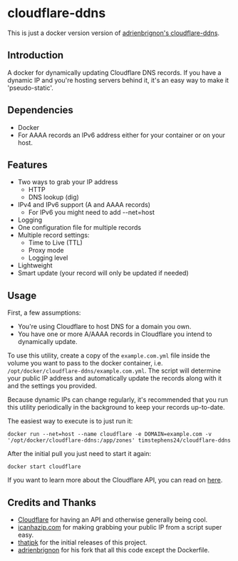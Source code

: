 # cloudflare-ddns
This is just a docker version version of [adrienbrignon's cloudflare-ddns](https://github.com/adrienbrignon/cloudflare-ddns).

## Introduction
A docker for dynamically updating Cloudflare DNS records.
If you have a dynamic IP and you're hosting servers behind it, it's an easy way to make it 'pseudo-static'.

## Dependencies
  - Docker
  - For AAAA records an IPv6 address either for your container or on your host.
	
## Features
  - Two ways to grab your IP address
  	- HTTP 
	- DNS lookup (dig)
  - IPv4 and IPv6 support (A and AAAA records)
    - For IPv6 you might need to add --net=host
  - Logging
  - One configuration file for multiple records
  - Multiple record settings:
  	- Time to Live (TTL)
	- Proxy mode
	- Logging level
  - Lightweight
  - Smart update (your record will only be updated if needed)

## Usage
First, a few assumptions:
  - You're using Cloudflare to host DNS for a domain you own.
  - You have one or more A/AAAA records in Cloudflare you intend to dynamically update.


To use this utility, create a copy of the `example.com.yml` file inside the volume you want to pass to the docker container, i.e. `/opt/docker/cloudflare-ddns/example.com.yml`.
The script will determine your public IP address and automatically update the records along with it and the settings you provided.

Because dynamic IPs can change regularly, it's recommended that you run this
utility periodically in the background to keep your records up-to-date.

The easiest way to execute is to just run it:

`docker run --net=host --name cloudflare -e DOMAIN=example.com -v '/opt/docker/cloudflare-ddns:/app/zones' timstephens24/cloudflare-ddns`

After the initial pull you just need to start it again:

`docker start cloudflare`

If you want to learn more about the Cloudflare API, you can read on
[here](https://api.cloudflare.com/).

## Credits and Thanks
 - [Cloudflare](https://www.cloudflare.com/) for having an API and otherwise
   generally being cool.
 - [icanhazip.com](http://icanhazip.com/) for making grabbing your public IP
    from a script super easy.
 - [thatjpk](https://github.com/thatjpk/) for the initial releases of this project.
 - [adrienbrignon](https://github.com/adrienbrignon/) for his fork that all this code except the Dockerfile.

